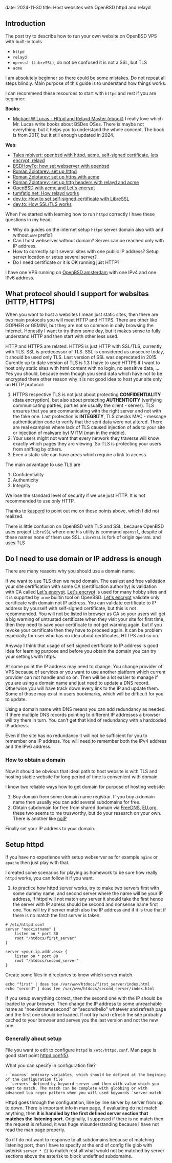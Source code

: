 date: 2024-11-30
title: Host websites with OpenBSD httpd and relayd

## Introduction

The post try to describe how to run your own website on OpenBSD VPS with built-in tools
- `httpd`
- `relayd`
- `openssl (LibreSSL)`, do not be confused it is not a SSL, but TLS
- `acme`

I am absolutely beginner so there could be some mistakes. Do not repeat all steps blindly. Main purpose of this guide
is to understand how things works.

I can recommend these resources to start with `httpd` and rest if you are beginner:

**Books**:

- [Michael W Lucas - Httpd and Relayd Master (ebook)](https://www.tiltedwindmillpress.com/?product=httpd-and-relayd-mastery) I really love which Mr. Lucas write books about BSDes OSes. There is maybe not everything, but it helps you to understand the whole concept. The book is from 2017, but it still enough updated in 2024.

**Web**:

- [Tales mbivert: openbsd with httpd, acme, self-signed certificate, lets encrypt, relayd](https://tales.mbivert.com/on-letsencrypt-on-openbsd/)
- [BSDHowTo: how set webserver with openbsd](https://www.bsdhowto.ch/webserver.html)
- [Roman Zolotarev: set up httpd](https://romanzolotarev.com/openbsd/httpd.html)
- [Roman Zolotarev: set up https with acme](https://romanzolotarev.com/openbsd/acme-client.html)
- [Roman Zolotarev: set up http headers with relayd and acme](https://romanzolotarev.com/ow.html)
- [OpenBSD with acme and Let's encrypt](https://obsd.solutions/en/blog/2022/03/04/openbsd-acme-client-70-for-letsencrypt-certificates/index.html)
- [tumfatig.net: How relayd works](https://www.tumfatig.net/2023/using-openbsd-relayd8-as-an-application-layer-gateway/)
- [dev.to: How to set self-signed certificate with LibreSSL](https://dev.to/techschoolguru/how-to-create-sign-ssl-tls-certificates-2aai)
- [dev.to: How SSL/TLS works](https://dev.to/techschoolguru/a-complete-overview-of-ssl-tls-and-its-cryptographic-system-36pd)


When I've started with learning how to run `httpd` correctly I have these questions in my head:

- Why do guides on the internet setup `httpd` server domain also with and without `www` prefix?
- Can I host webserver without domain? Server can be reached only with IP address.
- How to correctly split several sites with one public IP address? Setup server location or setup several server?
- Do I need certificate or it is OK running just HTTP?

I have one VPS running on [OpenBSD.amsterdam](https://openbsd.amsterdam/) with one IPv4 and one IPv6 address.

## What protocol should I support for websites (HTTP, HTTPS)

When you want to host a websites I mean just static sites, then there are two main protocols you will meet HTTP and HTTPS. There are other like GOPHER or GEMINI, but they are not so common in daily browsing the internet. Honestly I want to try them some day, but it makes sense to fully understand HTTP and then start with other less used.

HTTP and HTTPS are related. HTTPS is just HTTP with SSL/TLS, currently with TLS. SSL is predecessor of TLS. SSL is considered as unsecure today, it should be used only TLS. Last version of SSL was deprecated in 2015. Curentle up to date version of TLS is 1.3
I have to used HTTPS if I want to host only static sites with html content with no login, no sensitive data, ...
Yes you should, because even though you send data which have not to be encrypted there other reason why it is not good idea to host your site only on HTTP protocol:
1. HTTPS respective TLS is not just about protecting **CONFIDENTIALITY** (data encryption), but also about protecting **AUTHENTICITY** (verifying communicating parties, parties are usually the client - server). TLS ensures that you are communicating with the right server and not with the fake one. Last protection is **INTEGRITY**, TLS checks MAC - message authentication code to verify that the sent data were not altered. There are real examples where lack of TLS caused injection of ads to your site or injection of malware byt MITM (man in the middle).
2. Your users might not want that every network they traverse will know exactly which pages they are viewing. So TLS is protecting your users from sniffing by others.
3. Even a static site can have areas which require a link to access.

The main advantage to use TLS are
1. Confidentiality
2. Authenticity
3. Integrity

We lose the standard level of security if we use just HTTP. It is not recommended to use only HTTP.

Thanks to [kasperd](@kasperd@westergaard.social) to point out me on these points above, which I did not realized.

There is little confusion on OpenBSD with TLS and SSL, because OpenBSD uses project `LibreSSL` where one his utility is command `openssl`, despite of these names none of them use SSL. `LibreSSL` is fork of origin `OpenSSL` and uses TLS

## Do I need to use domain or IP address is enough

There are many reasons why you should use a domain name.

If we want to use TLS then we need domain. The easiest and free validation your site certification with some CA (certification authority) is validation with CA called [Let's encrypt](https://letsencrypt.org/). [Let's encrypt](https://letsencrypt.org/) is used for many hobby sites and it is supprted by `acme` builtin tool on OpenBSD. [Let's encrypt](https://letsencrypt.org/) validate only certificate with domain not IP address. You can validate certificate to IP address by yourself with self-signed certificate, but this is not recommended. You will not be listed in browser as CA so your users will get a big warning of untrusted certificate when they visit your site for first time, then they need to save your certificate to not get warning again, but if you revoke your certificate then they have to proceed again. It can be problem especially for user who has no idea about certificates, HTTPS and so on.

Anyway I think that usage of self signed certificate to IP address is good idea for learning purpose and before you obtain the domain you can try your settings with https.

At some point the IP address may need to change. You change provider of VPS because of services or you want to use another platform which current provider can not handle and so on. Then will be a lot easier to manage if you are using a domain name and just need to update a DNS record. Otherwise you will have track down every link to the IP and update them. Some of those may exist in users bookmarks, which will be difficult for you to update.

Using a domain name with DNS means you can add redundancy as needed. If there multiple DNS records pointing to different IP addresses a browser will try them in turn. You can't get that kind of redundancy with a hardcoded IP address.

Even if the site has no redundancy it will not be sufficient for you to remember one IP address. You will need to remember both the IPv4 address and the IPv6 address.

### How to obtain a domain

Now it should be obvious that ideal path to host website is with TLS and hosting stable website for long period of time is convenient with domain.

I know two reliable ways how to get domain for purpose of hosting website:
1. Buy domain from some domain name registrar. If you buy a domain name then usually you can add several subdomains for free.
2. Obtain subdomain for free from shared domain via [FreeDNS](https://freedns.afraid.org/), [EU.org](https://nic.eu.org/), these two seems to me trusworthy, but do your research on your own. There is another like [noIP](https://www.noip.com/)

Finally set your IP address to your domain.

## Setup httpd

If you have no experience with setup webserver as for example `nginx` or `apache` then just play with that.

I created some scenarios for playing as homework to be sure how really `httpd` works, you can follow it if you want.

1. to practice how httpd server <name> works, try to make two servers first with some dummy name, and second server where the name will be your IP address, if httpd will not match any server it should take the first hence the server with IP adress should be second and nonsense name first one. You will try if server match also the IP address and if it is true that if there is no match the first server is taken.

```
# /etc/httpd.conf
server "noexistname" {
    listen on * port 80
    root "/htdocs/first_server"
}

server <your.ip.addr.ess> {
    listen on * port 80
    root "/htdocs/second_server"
}
```

Create some files in directories to know which server match.

```console
echo "first" | doas tee /var/www/htdocs/first_server/index.html
echo "second" | doas tee /var/www/htdocs/second_server/index.html
```

If you setup everything correct, then the second one with the IP should be loaded to your browser.
Then change the IP address to some unreachable name as "noexistnamesecond" or "secondhello" whatever and
refresh page and the first one should be loaded. If not try hard refresh the site probably cached to your browser and serves you the last version and not the new one.

### Generally about setup

File you want to edit to configure `httpd` is `/etc/httpd.conf`. Man page is good start point [httpd.conf(5)](https://man.openbsd.org/httpd.conf.5).

What you can specify in configuration file?

    - `macros` ordinary variables, which should be defined at the begining of the configuration file
    - `servers` defined by keyword server and then with value which you want to match. The match can be complete with globbing or with advanced lua regex pattern when you will used keywords `server match`

Httpd goes through the configuration, line by line server by server from up to down. There is important info in man page, if evaluating do not match anything, then **it is handled by the first defined server section that matches the listening port.**
Originally, I supposed if there is no match then the request is refused, it was huge misunderstanding because I have not read the man page properly.

So if I do not want to response to all subdomains because of matching listening port, then I have to specify at the end of config file glob with asterisk `server * {}` to match rest all what would not be matched by server sections above the asterisk to block undefined subdomains.


